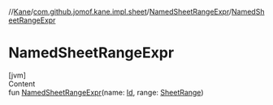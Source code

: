 //[Kane](../../index.md)/[com.github.jomof.kane.impl.sheet](../index.md)/[NamedSheetRangeExpr](index.md)/[NamedSheetRangeExpr](-named-sheet-range-expr.md)



# NamedSheetRangeExpr  
[jvm]  
Content  
fun [NamedSheetRangeExpr](-named-sheet-range-expr.md)(name: [Id](../../com.github.jomof.kane.impl/index.md#%5Bcom.github.jomof.kane.impl%2FId%2F%2F%2FPointingToDeclaration%2F%5D%2FClasslikes%2F-807386350), range: [SheetRange](../-sheet-range/index.md))  



